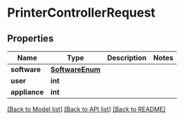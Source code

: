 # PrinterControllerRequest


## Properties
Name | Type | Description | Notes
------------ | ------------- | ------------- | -------------
**software** | [**SoftwareEnum**](SoftwareEnum.md) |  | 
**user** | **int** |  | 
**appliance** | **int** |  | 

[[Back to Model list]](../README.md#documentation-for-models) [[Back to API list]](../README.md#documentation-for-api-endpoints) [[Back to README]](../README.md)


